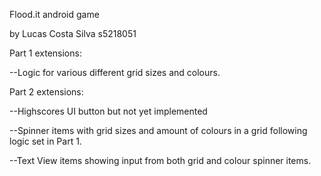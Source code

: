 Flood.it android game

by Lucas Costa Silva s5218051

Part 1 extensions:

--Logic for various different grid sizes and colours.

Part 2 extensions:

--Highscores UI button but not yet implemented

--Spinner items with grid sizes and amount of colours in a grid following logic set in Part 1.

--Text View items showing input from both grid and colour spinner items.

